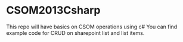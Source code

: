 # CSOM2013Csharp
This repo will have basics on CSOM operations using c#
You can find example code for CRUD on sharepoint list and list items.
